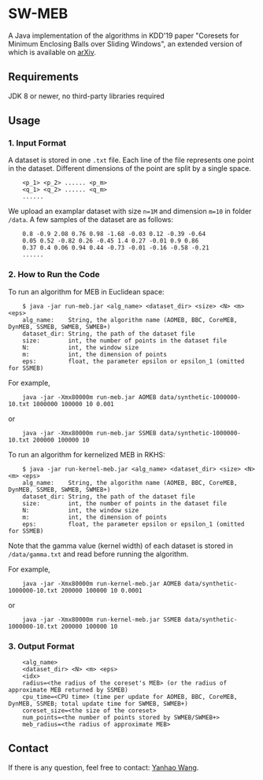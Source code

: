 # SW-MEB #

A Java implementation of the algorithms in KDD'19 paper "Coresets for Minimum Enclosing Balls over Sliding Windows", an extended version of which is available on [arXiv](https://arxiv.org/abs/1905.03718).

## Requirements ##

JDK 8 or newer, no third-party libraries required

## Usage ##

### 1. Input Format ###

A dataset is stored in one `.txt` file. Each line of the file represents one point in the dataset. Different dimensions of the point are split by a single space.

```csv
    <p_1> <p_2> ...... <p_m>
    <q_1> <q_2> ...... <q_m>
    ......
```

We upload an examplar dataset with size `n=1M` and dimension `m=10` in folder `/data`.
A few samples of the dataset are as follows:

```csv
    0.8 -0.9 2.08 0.76 0.98 -1.68 -0.03 0.12 -0.39 -0.64
    0.05 0.52 -0.82 0.26 -0.45 1.4 0.27 -0.01 0.9 0.86
    0.37 0.4 0.06 0.94 0.44 -0.73 -0.01 -0.16 -0.58 -0.21
    ......
```

### 2. How to Run the Code ###

To run an algorithm for MEB in Euclidean space:

```shell
    $ java -jar run-meb.jar <alg_name> <dataset_dir> <size> <N> <m> <eps>
    alg_name:    String, the algorithm name (AOMEB, BBC, CoreMEB, DynMEB, SSMEB, SWMEB, SWMEB+)
    dataset_dir: String, the path of the dataset file
    size:        int, the number of points in the dataset file
    N:           int, the window size
    m:           int, the dimension of points
    eps:         float, the parameter epsilon or epsilon_1 (omitted for SSMEB)
```

For example,  

```shell
    java -jar -Xmx80000m run-meb.jar AOMEB data/synthetic-1000000-10.txt 1000000 100000 10 0.001
```

or

```shell
    java -jar -Xmx80000m run-meb.jar SSMEB data/synthetic-1000000-10.txt 200000 100000 10
```

To run an algorithm for kernelized MEB in RKHS:

```shell
    $ java -jar run-kernel-meb.jar <alg_name> <dataset_dir> <size> <N> <m> <eps>
    alg_name:    String, the algorithm name (AOMEB, BBC, CoreMEB, DynMEB, SSMEB, SWMEB, SWMEB+)
    dataset_dir: String, the path of the dataset file
    size:        int, the number of points in the dataset file
    N:           int, the window size
    m:           int, the dimension of points
    eps:         float, the parameter epsilon or epsilon_1 (omitted for SSMEB)
```

Note that the gamma value (kernel width) of each dataset is stored in `/data/gamma.txt` and read before running the algorithm.

For example,  

```shell
    java -jar -Xmx80000m run-kernel-meb.jar AOMEB data/synthetic-1000000-10.txt 200000 100000 10 0.0001
```

or

```shell
    java -jar -Xmx80000m run-kernel-meb.jar SSMEB data/synthetic-1000000-10.txt 200000 100000 10
```

### 3. Output Format ###  

```csv
    <alg_name>
    <dataset_dir> <N> <m> <eps>
    <idx>
    radius=<the radius of the coreset's MEB> (or the radius of approximate MEB returned by SSMEB)
    cpu_time=<CPU time> (time per update for AOMEB, BBC, CoreMEB, DynMEB, SSMEB; total update time for SWMEB, SWMEB+)
    coreset_size=<the size of the coreset>
    num_points=<the number of points stored by SWMEB/SWMEB+>
    meb_radius=<the radius of approximate MEB>
```

## Contact ##

If there is any question, feel free to contact: [Yanhao Wang](mailto:yanhao90@comp.nus.edu.sg).